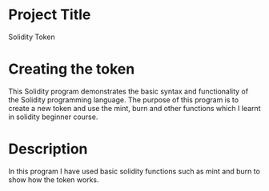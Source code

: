 # Project Title
 Solidity Token


# Creating the token

This Solidity program demonstrates the basic syntax and functionality of the Solidity programming language. The purpose of this program is to create a new token and use the mint, burn and other functions which I learnt in solidity beginner course.

# Description
In this program I have used basic solidity functions such as mint and burn to show how the token works.

